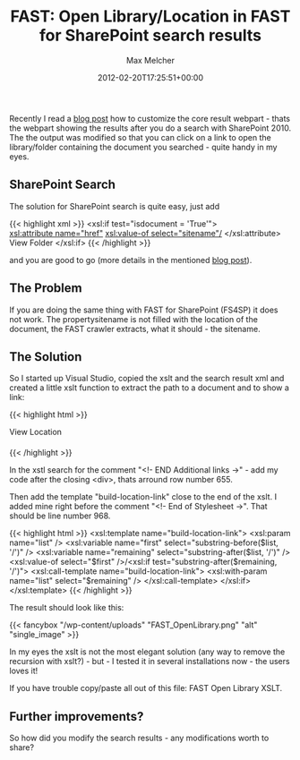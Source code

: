﻿---
title: 'FAST: Open Library/Location in FAST for SharePoint search results'
author: Max Melcher
aliases:
   - "/post/2012-02-20-fast-open-librarylocation-in-fast-for-sharepoint-search-results/"
2012: "02"
date: 2012-02-20T17:25:51+00:00
url: /2012/02/fast-open-librarylocation-in-fast-for-sharepoint-search-results/
aktt_notify_twitter:
  - 'no'
aktt_tweeted:
  - "1"
yourls_shorturl:
  - http://melcher.it/s/o
categories:
  - FAST for SharePoint
  - SharePoint 2010

---

Recently I read a <a title="Open Library in SharePoint Search" href="http://www.dotnetmafia.com/blogs/dotnettipoftheday/archive/2010/08/23/adding-a-link-to-a-document-s-folder-in-sharepoint-2010-enterprise-search.aspx" target="_blank">blog post</a> how to customize the core result webpart - thats the webpart showing the results after you do a search with SharePoint 2010. The the output was modified so that you can click on a link to open the library/folder containing the document you searched - quite handy in my eyes.

## SharePoint Search

The solution for SharePoint search is quite easy, just add

{{< highlight xml >}}
<xsl:if test="isdocument = 'True'">
<a>
<xsl:attribute name="href">
<xsl:value-of select="sitename"/>
</xsl:attribute>
View Folder
</a>
</xsl:if>
{{< /highlight >}}

and you are good to go (more details in the mentioned <a href="http://www.dotnetmafia.com/blogs/dotnettipoftheday/archive/2010/08/23/adding-a-link-to-a-document-s-folder-in-sharepoint-2010-enterprise-search.aspx" target="_blank">blog post</a>).

## The Problem

If you are doing the same thing with FAST for SharePoint (FS4SP) it does not work. The propertysitename is not filled with the location of the document, the FAST crawler extracts, what it should - the sitename.

## The Solution

So I started up Visual Studio, copied the xslt and the search result xml and created a little xslt function to extract the path to a document and to show a link:

{{< highlight html >}}
<!-- changes for Open Library-->
 <div class="{$docPreviewStyle} srch-Metadata2" style="margin-bottom:20px;">
 <xsl:if test="isdocument = 'True'">
 <a>
 <xsl:attribute name="href">
 <xsl:call-template name="build-location-link">
 <xsl:with-param name="list" select="path" />
 </xsl:call-template>
 </xsl:attribute>
 View Location
 </a>
 </xsl:if>
 </div>
 {{< /highlight >}}

In the xstl search for the comment "<!- END Additional links ->" - add my code after the closing &lt;div&gt;, thats arround row number 655.

Then add the template "build-location-link" close to the end of the xslt. I added mine right before the comment "<!- End of Stylesheet ->". That should be line number 968.

{{< highlight html >}}
<xsl:template name="build-location-link">
 <xsl:param name="list" />
 <xsl:variable name="first" select="substring-before($list, '/')" />
 <xsl:variable name="remaining" select="substring-after($list, '/')" />
 <xsl:value-of select="$first" />/<xsl:if test="substring-after($remaining, '/')">
 <xsl:call-template name="build-location-link">
 <xsl:with-param name="list" select="$remaining" />
 </xsl:call-template>
 </xsl:if>
 </xsl:template>
 {{< /highlight >}}

The result should look like this:  

{{< fancybox "/wp-content/uploads" "FAST_OpenLibrary.png" "alt" "single_image" >}}

In my eyes the xslt is not the most elegant solution (any way to remove the recursion with xslt?) - but - I tested it in several installations now - the users loves it!

If you have trouble copy/paste all out of this file: FAST Open Library XSLT.

## Further improvements?

So how did you modify the search results - any modifications worth to share?